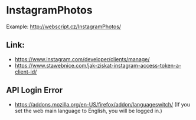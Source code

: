 # InstagramPhotos

Example: http://webscript.cz/InstagramPhotos/

## Link:
* https://www.instagram.com/developer/clients/manage/
* https://www.stawebnice.com/jak-ziskat-instagram-access-token-a-client-id/

## API Login Error
* https://addons.mozilla.org/en-US/firefox/addon/languageswitch/ (If you set the web main language to English, you will be logged in.)
